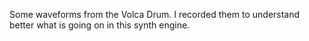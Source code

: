 Some waveforms from the Volca Drum. I recorded them to understand better what is going on in this synth engine. 
